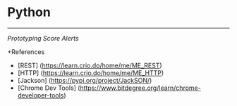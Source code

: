 # Python
---
_Prototyping Score Alerts_

+References
* [REST] (https://learn.crio.do/home/me/ME_REST)
* [HTTP] (https://learn.crio.do/home/me/ME_HTTP)
* [Jackson] (https://pypi.org/project/JackSON/)
* [Chrome Dev Tools] (https://www.bitdegree.org/learn/chrome-developer-tools)
